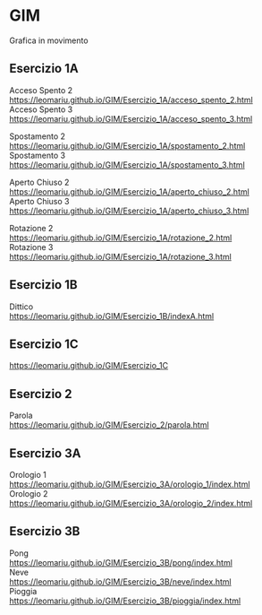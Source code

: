 # GIM
Grafica in movimento

## Esercizio 1A
Acceso Spento 2  
https://leomariu.github.io/GIM/Esercizio_1A/acceso_spento_2.html  
Acceso Spento 3  
https://leomariu.github.io/GIM/Esercizio_1A/acceso_spento_3.html  

Spostamento 2  
https://leomariu.github.io/GIM/Esercizio_1A/spostamento_2.html  
Spostamento 3  
https://leomariu.github.io/GIM/Esercizio_1A/spostamento_3.html  

Aperto Chiuso 2  
https://leomariu.github.io/GIM/Esercizio_1A/aperto_chiuso_2.html  
Aperto Chiuso 3  
https://leomariu.github.io/GIM/Esercizio_1A/aperto_chiuso_3.html  

Rotazione 2  
https://leomariu.github.io/GIM/Esercizio_1A/rotazione_2.html  
Rotazione 3  
https://leomariu.github.io/GIM/Esercizio_1A/rotazione_3.html  

## Esercizio 1B
Dittico   
https://leomariu.github.io/GIM/Esercizio_1B/indexA.html  

## Esercizio 1C
https://leomariu.github.io/GIM/Esercizio_1C  

## Esercizio 2
Parola  
https://leomariu.github.io/GIM/Esercizio_2/parola.html  

## Esercizio 3A
Orologio 1  
https://leomariu.github.io/GIM/Esercizio_3A/orologio_1/index.html  
Orologio 2  
https://leomariu.github.io/GIM/Esercizio_3A/orologio_2/index.html  

## Esercizio 3B
Pong  
https://leomariu.github.io/GIM/Esercizio_3B/pong/index.html  
Neve  
https://leomariu.github.io/GIM/Esercizio_3B/neve/index.html  
Pioggia  
https://leomariu.github.io/GIM/Esercizio_3B/pioggia/index.html  



